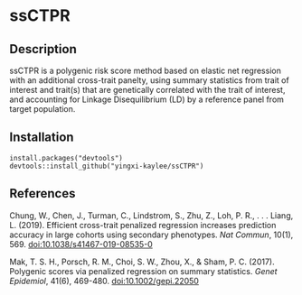 # ssCTPR

## Description

ssCTPR is a polygenic risk score method based on elastic net regression with an additional cross-trait panelty, using summary statistics from trait of interest and trait(s) that are genetically correlated with the trait of interest, and accounting for Linkage Disequilibrium (LD) by a reference panel from target population.

## Installation

    install.packages("devtools")
    devtools::install_github("yingxi-kaylee/ssCTPR")
    
## References

Chung, W., Chen, J., Turman, C., Lindstrom, S., Zhu, Z., Loh, P. R., . . . Liang, L. (2019). Efficient cross-trait penalized regression increases prediction accuracy in large cohorts using secondary phenotypes. *Nat Commun*, 10(1), 569. [doi:10.1038/s41467-019-08535-0](doi:10.1038/s41467-019-08535-0)

Mak, T. S. H., Porsch, R. M., Choi, S. W., Zhou, X., & Sham, P. C. (2017). Polygenic scores via penalized regression on summary statistics. *Genet Epidemiol*, 41(6), 469-480. [doi:10.1002/gepi.22050](https://doi.org/10.1002/gepi.22050)